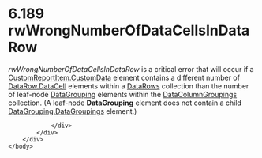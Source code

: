 <html dir="LTR" xmlns:mshelp="http://msdn.microsoft.com/mshelp" xmlns:ddue="http://ddue.schemas.microsoft.com/authoring/2003/5" xmlns:xlink="http://www.w3.org/1999/xlink" xmlns:tool="http://www.microsoft.com/tooltip">
    <head>
        <meta http-equiv="Content-Type" content="text/html; CHARSET=utf-8"></meta>
        <meta name="save" content="history"></meta>
        <title>6.189 rwWrongNumberOfDataCellsInDataRow</title>
        <xml>
            <mshelp:toctitle title="6.189 rwWrongNumberOfDataCellsInDataRow"></mshelp:toctitle>
            <mshelp:rltitle title="[MS-RDL]: rwWrongNumberOfDataCellsInDataRow"></mshelp:rltitle>
            <mshelp:keyword index="A" term="e8f4beea-973d-4974-a512-1b41832c5c91"></mshelp:keyword>
            <mshelp:attr name="DCSext.ContentType" value="open specification"></mshelp:attr>
            <mshelp:attr name="AssetID" value="e8f4beea-973d-4974-a512-1b41832c5c91"></mshelp:attr>
            <mshelp:attr name="TopicType" value="kbRef"></mshelp:attr>
            <mshelp:attr name="DCSext.Title" value="[MS-RDL]: rwWrongNumberOfDataCellsInDataRow" />
        </xml>
    </head>
    <body>
        <div id="header">
            <h1 class="heading">6.189 rwWrongNumberOfDataCellsInDataRow</h1>
        </div>
        <div id="mainSection">
            <div id="mainBody">
                <div id="allHistory" class="saveHistory"></div>
                <div id="sectionSection0" class="section" name="collapseableSection">
                    

<p><i>rwWrongNumberOfDataCellsInDataRow</i> is a critical error
that will occur if a <a href="40dbe707-7f21-4435-8f36-8bab53121b0f.md">CustomReportItem.CustomData</a>
element contains a different number of <a href="29767cc1-e80f-438f-86b4-e41ee9bc81c4.md">DataRow.DataCell</a> elements
within a <a href="25f3bc9e-1f49-4374-9579-7ab0389a8b6b.md">DataRows</a>
collection than the number of leaf-node <a href="824fc1fa-9258-4ee2-80a0-db64f7200b13.md">DataGrouping</a> elements
within the <a href="2eb7281a-4d84-4c97-ad39-89dac1dbc1bc.md">DataColumnGroupings</a>
collection. (A leaf-node <b>DataGrouping</b> element does not contain a child <a href="93f43931-0487-4297-a5fe-71292a69cb01.md">DataGrouping.DataGroupings</a>
element.)</p>


                </div>
            </div>
        </div>
    </body>
</html>